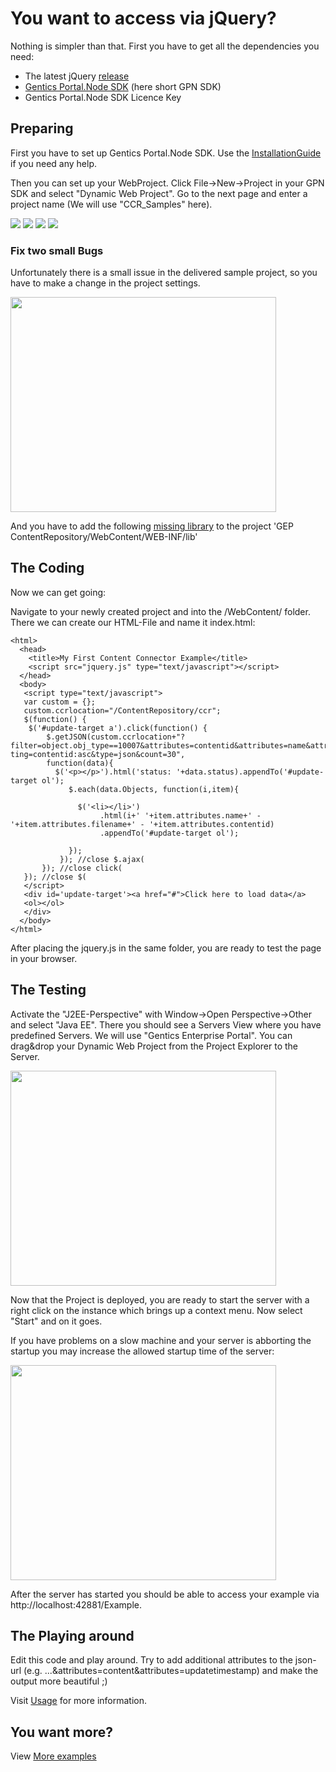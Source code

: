 # You want to access via jQuery? #
Nothing is simpler than that. First you have to get all the dependencies you need:
  * The latest jQuery [release](http://docs.jquery.com/Downloading_jQuery)
  * [Gentics Portal.Node SDK](http://www.gentics.com/Content.Node/products/portalnodesdk/gentics_portalnode_4_sdk_ueberblick.php) (here short GPN SDK)
  * Gentics Portal.Node SDK Licence Key

## Preparing ##
First you have to set up Gentics Portal.Node SDK. Use the [InstallationGuide](http://www.gentics.com/help/topic/com.gentics.portalnode.sdk.doc/misc/doc/sdkguide/xhtml/sdkguide-installation.html) if you need any help.

Then you can set up your WebProject.
Click File->New->Project in your GPN SDK and select "Dynamic Web Project". Go to the next page and enter a project name (We will use "CCR\_Samples" here).

[![](http://farm3.static.flickr.com/2743/4151381742_e13d239bc5_t.jpg)](http://www.flickr.com/photos/27618206@N05/4151381742/sizes/o/)
[![](http://farm3.static.flickr.com/2612/4150622755_7f8783bfc2_t.jpg)](http://www.flickr.com/photos/27618206@N05/4150622755/sizes/o/)
[![](http://farm3.static.flickr.com/2572/4151381794_272a109ccf_t.jpg)](http://www.flickr.com/photos/27618206@N05/4151381794/sizes/o/)
[![](http://farm3.static.flickr.com/2801/4151381848_7f341e7142_t.jpg)](http://www.flickr.com/photos/27618206@N05/4151381848/sizes/o/)


### Fix two small Bugs ###
Unfortunately there is a small issue in the delivered sample project, so you have to make a change in the project settings.

<a href='http://www.youtube.com/watch?feature=player_embedded&v=w4T3f-VwxBs' target='_blank'><img src='http://img.youtube.com/vi/w4T3f-VwxBs/0.jpg' width='425' height=344 /></a>

And you have to add the following [missing library](http://code.google.com/p/gtxcontentconnector/source/browse/branches/stable/Servlets/WebContent/WEB-INF/lib/ezmorph-1.0.jar) to the project 'GEP ContentRepository/WebContent/WEB-INF/lib'

## The Coding ##
Now we can get going:

Navigate to your newly created project and into the /WebContent/ folder. There we can create our HTML-File and name it index.html:

```
<html>
  <head>
    <title>My First Content Connector Example</title>
    <script src="jquery.js" type="text/javascript"></script> 
  </head>
  <body>
   <script type="text/javascript">
   var custom = {};
   custom.ccrlocation="/ContentRepository/ccr";
   $(function() {
   	$('#update-target a').click(function() {
   	  	$.getJSON(custom.ccrlocation+"?   filter=object.obj_type==10007&attributes=contentid&attributes=name&attributes=filename&sor   ting=contentid:asc&type=json&count=30",
   	  	function(data){
   	  	  $('<p></p>').html('status: '+data.status).appendTo('#update-target ol');
             $.each(data.Objects, function(i,item){
               
               $('<li></li>')
   		            .html(i+' '+item.attributes.name+' -    '+item.attributes.filename+' - '+item.attributes.contentid)
   		            .appendTo('#update-target ol');
               
             });
           }); //close $.ajax(
       }); //close click(
   }); //close $(
   </script>
   <div id='update-target'><a href="#">Click here to load data</a>
   <ol></ol>
   </div>
  </body>
</html>
```

After placing the jquery.js in the same folder, you are ready to test the page in your browser.

## The Testing ##
Activate the "J2EE-Perspective" with Window->Open Perspective->Other and select "Java EE". There you should see a Servers View where you have predefined Servers. We will use "Gentics Enterprise Portal". You can drag&drop your Dynamic Web Project from the Project Explorer to the Server.

<a href='http://www.youtube.com/watch?feature=player_embedded&v=PSfDRFF9JvQ' target='_blank'><img src='http://img.youtube.com/vi/PSfDRFF9JvQ/0.jpg' width='425' height=344 /></a>

Now that the Project is deployed, you are ready to start the server with a right click on the instance which brings up a context menu. Now select "Start" and on it goes.

If you have problems on a slow machine and your server is abborting the startup you may increase the allowed startup time of the server:

<a href='http://www.youtube.com/watch?feature=player_embedded&v=mWAlZ0qMzN8' target='_blank'><img src='http://img.youtube.com/vi/mWAlZ0qMzN8/0.jpg' width='425' height=344 /></a>

After the server has started you should be able to access your example via http://localhost:42881/Example.

## The Playing around ##
Edit this code and play around. Try to add additional attributes to the json-url (e.g. ...&attributes=content&attributes=updatetimestamp) and make the output more beautiful ;)

Visit [Usage](Usage.md) for more information.

## You want more? ##
View [More examples](http://code.google.com/p/gtxcontentconnector/source/browse/#svn%2Fbranches%2Farchive%2Ftrunk_20.04.2010%2FExamples%2FExamples)